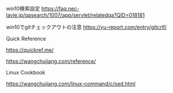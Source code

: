 win10検索設定
https://faq.nec-lavie.jp/qasearch/1007/app/servlet/relatedqa?QID=018181

win10でgitチェックアウトの注意
https://yu-report.com/entry/gitcrlf/

Quick Reference

https://quickref.me/

https://wangchujiang.com/reference/

Linux Cookbook

https://wangchujiang.com/linux-command/c/sed.html
